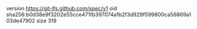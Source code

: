 version https://git-lfs.github.com/spec/v1
oid sha256:b0d38e9f3202e55cce471fb397074a1b2f3d929f599800ca56869a103de47902
size 319
